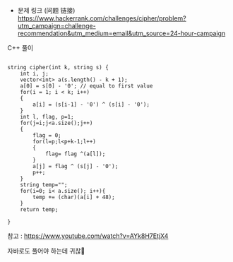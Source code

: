 * 문제 링크 (问题 链接)
https://www.hackerrank.com/challenges/cipher/problem?utm_campaign=challenge-recommendation&utm_medium=email&utm_source=24-hour-campaign



C++ 풀이
```

string cipher(int k, string s) {
    int i, j;
    vector<int> a(s.length() - k + 1);
    a[0] = s[0] - '0'; // equal to first value 
    for(i = 1; i < k; i++)
    {
        a[i] = (s[i-1] - '0') ^ (s[i] - '0');
    }
    int l, flag, p=1;
    for(j=i;j<a.size();j++)
    {
        flag = 0;
        for(l=p;l<p+k-1;l++)
        {
            flag= flag ^(a[l]);
        }
        a[j] = flag ^ (s[j] - '0');
        p++;
    }
    string temp="";
    for(i=0; i< a.size(); i++){
        temp += (char)(a[i] + 48);
    }
    return temp;
    
}
```
참고 : https://www.youtube.com/watch?v=AYk8H7EtjX4

자바로도 풀어야 하는데 귀찮🥸
